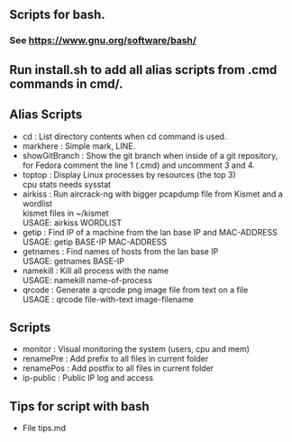 ## Scripts for bash.  
### See https://www.gnu.org/software/bash/  
  
## Run install.sh to add all alias scripts from .cmd commands in cmd/.    
  
## Alias Scripts  
*  cd : List directory contents when cd command is used.  
*  markhere : Simple mark, LINE.  
*  showGitBranch : Show the git branch when inside of a git repository,  
for Fedora comment the line 1 (.cmd) and uncomment 3 and 4.  
*  toptop : Display Linux processes by resources (the top 3)  
cpu stats needs sysstat  
*  airkiss : Run aircrack-ng with bigger pcapdump file from Kismet and a wordlist  
kismet files in ~/kismet  
USAGE: airkiss WORDLIST  
*  getip : Find IP of a machine from the lan base IP and MAC-ADDRESS  
USAGE: getip BASE-IP MAC-ADDRESS  
* getnames : Find names of hosts from the lan base IP  
USAGE: getnames BASE-IP  
* namekill : Kill all process with the name  
USAGE: namekill name-of-process  
* qrcode : Generate a qrcode png image file from text on a file  
USAGE : qrcode file-with-text image-filename  

  
## Scripts  
  
*  monitor : Visual monitoring the system (users, cpu and mem)  
*  renamePre : Add prefix to all files in current folder  
*  renamePos : Add postfix to all files in current folder  
*  ip-public : Public IP log and access  

## Tips for script with bash  
* File tips.md
